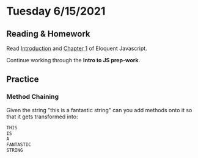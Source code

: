 # Tuesday 6/15/2021

## Reading & Homework
Read [Introduction](https://eloquentjavascript.net/00_intro.html) and [Chapter 1](https://eloquentjavascript.net/01_values.html) of Eloquent Javascript.

Continue working through the **Intro to JS prep-work**.

## Practice
 ### Method Chaining
 Given the string "this is a fantastic string" can you add methods onto it so that it gets transformed into:
 ```js
 THIS
 IS
 A
 FANTASTIC
 STRING
 ```